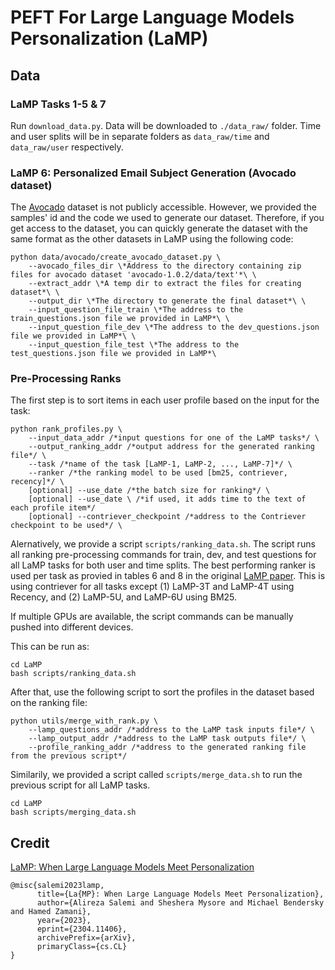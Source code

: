 # PEFT For Large Language Models Personalization (LaMP)

## Data

### LaMP Tasks 1-5 & 7
Run `download_data.py`. Data will be downloaded to `./data_raw/` folder. Time and user splits will be in separate folders as `data_raw/time` and `data_raw/user` respectively.

### LaMP 6: Personalized Email Subject Generation (Avocado dataset)

The [Avocado](https://catalog.ldc.upenn.edu/LDC2015T03) dataset is not publicly accessible. However, we provided the samples' id and the code we used to generate our dataset. Therefore, if you get access to the dataset, you can quickly generate the dataset with the same format as the other datasets in LaMP using the following code:

```
python data/avocado/create_avocado_dataset.py \
    --avocado_files_dir \*Address to the directory containing zip files for avocado dataset 'avocado-1.0.2/data/text'*\ \
    --extract_addr \*A temp dir to extract the files for creating dataset*\ \
    --output_dir \*The directory to generate the final dataset*\ \
    --input_question_file_train \*The address to the train_questions.json file we provided in LaMP*\ \
    --input_question_file_dev \*The address to the dev_questions.json file we provided in LaMP*\ \
    --input_question_file_test \*The address to the test_questions.json file we provided in LaMP*\
```

### Pre-Processing Ranks
The first step is to sort items in each user profile based on the input for the task:
```
python rank_profiles.py \
    --input_data_addr /*input questions for one of the LaMP tasks*/ \
    --output_ranking_addr /*output address for the generated ranking file*/ \
    --task /*name of the task [LaMP-1, LaMP-2, ..., LaMP-7]*/ \
    --ranker /*the ranking model to be used [bm25, contriever, recency]*/ \
    [optional] --use_date /*the batch size for ranking*/ \
    [optional] --use_date \ /*if used, it adds time to the text of each profile item*/
    [optional] --contriever_checkpoint /*address to the Contriever checkpoint to be used*/ \
```
Alernatively, we provide a script ``scripts/ranking_data.sh``. The script runs all ranking pre-processing commands for train, dev, and test questions for all LaMP tasks for both user and time splits. The best performing ranker is used per task as provied in tables 6 and 8 in the original [LaMP paper](https://arxiv.org/abs/2304.11406). This is using contriever for all tasks except (1) LaMP-3T and LaMP-4T using Recency, and (2) LaMP-5U, and LaMP-6U using BM25.

If multiple GPUs are available, the script commands can be manually pushed into different devices.

This can be run as:
```
cd LaMP
bash scripts/ranking_data.sh
```

After that, use the following script to sort the profiles in the dataset based on the ranking file:

```
python utils/merge_with_rank.py \
    --lamp_questions_addr /*address to the LaMP task inputs file*/ \
    --lamp_output_addr /*address to the LaMP task outputs file*/ \
    --profile_ranking_addr /*address to the generated ranking file from the previous script*/
```
Similarily, we provided a script called ```scripts/merge_data.sh``` to run the previous script for all LaMP tasks.
```
cd LaMP
bash scripts/merging_data.sh
```
## Credit
[LaMP: When Large Language Models Meet Personalization](https://arxiv.org/abs/2304.11406)

```
@misc{salemi2023lamp,
      title={La{MP}: When Large Language Models Meet Personalization}, 
      author={Alireza Salemi and Sheshera Mysore and Michael Bendersky and Hamed Zamani},
      year={2023},
      eprint={2304.11406},
      archivePrefix={arXiv},
      primaryClass={cs.CL}
}
```